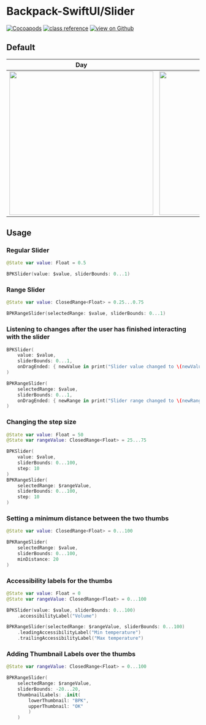 # Backpack-SwiftUI/Slider

[![Cocoapods](https://img.shields.io/cocoapods/v/Backpack-SwiftUI.svg?style=flat)](hhttps://cocoapods.org/pods/Backpack-SwiftUI)
[![class reference](https://img.shields.io/badge/Class%20reference-iOS-blue)](https://backpack.github.io/ios/versions/latest/swiftui/Structs/BPKSlider.html)
[![view on Github](https://img.shields.io/badge/Source%20code-GitHub-lightgrey)](https://github.com/backpack/ios/tree/main/Backpack-SwiftUI/Slider)

## Default

| Day | Night |
| --- | --- |
| <img src="https://raw.githubusercontent.com/backpack/ios/main/screenshots/iPhone-swiftui_slider___all_lm.png" alt="" width="375" /> |<img src="https://raw.githubusercontent.com/backpack/ios/main/screenshots/iPhone-swiftui_slider___all_dm.png" alt="" width="375" /> |

## Usage

### Regular Slider
```swift
@State var value: Float = 0.5

BPKSlider(value: $value, sliderBounds: 0...1)
```

### Range Slider
```swift
@State var value: ClosedRange<Float> = 0.25...0.75

BPKRangeSlider(selectedRange: $value, sliderBounds: 0...1)
```

### Listening to changes after the user has finished interacting with the slider
```swift
BPKSlider(
    value: $value,
    sliderBounds: 0...1,
    onDragEnded: { newValue in print("Slider value changed to \(newValue)") }
)

BPKRangeSlider(
    selectedRange: $value,
    sliderBounds: 0...1,
    onDragEnded: { newRange in print("Slider range changed to \(newRange)") }
)
```

### Changing the step size
```swift
@State var value: Float = 50
@State var rangeValue: ClosedRange<Float> = 25...75

BPKSlider(
    value: $value,
    sliderBounds: 0...100,
    step: 10
)
BPKRangeSlider(
    selectedRange: $rangeValue,
    sliderBounds: 0...100,
    step: 10
)
```

### Setting a minimum distance between the two thumbs
```swift
@State var value: ClosedRange<Float> = 0...100

BPKRangeSlider(
    selectedRange: $value,
    sliderBounds: 0...100,
    minDistance: 20
)
```

### Accessibility labels for the thumbs
```swift
@State var value: Float = 0
@State var rangeValue: ClosedRange<Float> = 0...100

BPKSlider(value: $value, sliderBounds: 0...100)
    .accessibilityLabel("Volume")

BPKRangeSlider(selectedRange: $rangeValue, sliderBounds: 0...100)
    .leadingAccessibilityLabel("Min temperature")
    .trailingAccessibilityLabel("Max temperature")
```

### Adding Thumbnail Labels over the thumbs
```swift
@State var rangeValue: ClosedRange<Float> = 0...100

BPKRangeSlider(
    selectedRange: $rangeValue,
    sliderBounds: -20...20,
    thumbnailLabels: .init(
        lowerThumbnail: "BPK",
        upperThumbnail: "OK"
        )
    )
```